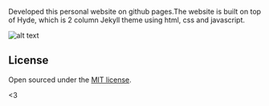 Developed this personal website on github pages.The website is built on top of Hyde, which is 2 column Jekyll theme using html, css and javascript.

![alt text](https://raw.githubusercontent.com/TanmayFadnavis/TanmayFadnavis.github.io/master/public/assets/readme.png)

## License

Open sourced under the [MIT license](LICENSE.md).

<3
